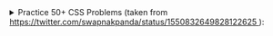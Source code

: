 <details>

<summary>
 Practice 50+ CSS Problems (taken from
 <a href='https://twitter.com/swapnakpanda/status/1550832649828122625'>
  https://twitter.com/swapnakpanda/status/1550832649828122625
 </a>):
</summary>

<img src="/images/css/css_exercises_1_3.webp" alt="css exercise 1/3" loading="lazy" />
<img src="/images/css/css_exercises_2_3.webp" alt="css exercise 2/3" loading="lazy" />
<img src="/images/css/css_exercises_3_3.webp" alt="css exercise 3/3" loading="lazy" />

</details>
